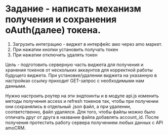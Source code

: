 # Задание - написать механизм получения и сохранения oAuth(далее) токена.

1. Загрузить интеграцию - виджет в интерфейс амо через amo маркет.
2. При нажатии кнопки установить получать токен
3. При нажатии отключить удалять токен

Цель - подготовить серверную часть виджета для получения и хранения токенов от нескольких аккаунтов для корректной
работы будущего виджета.
При установке/удалении виджета на указанную в настройках ссылку приходит GET-запрос с необходимыми нам данными.

Нужно настроить роутер на эти эндпоинты и в модуле api.js изменить методы получения access и refresh токенов так, чтобы
при получении они сохранялись в отдельный .json файл, а при удалении, соответственно, файл удалялся. Для того, чтобы
файлы можно было отличать друг от друга в название файла добавлять account_id. После получения протестить работу сервера
получением любых данных с API amoCRM.
 
